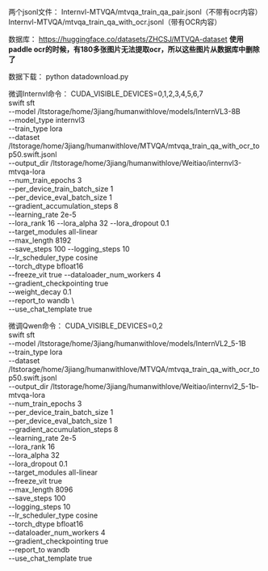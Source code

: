 两个jsonl文件：
Internvl-MTVQA/mtvqa_train_qa_pair.jsonl（不带有ocr内容）
Internvl-MTVQA/mtvqa_train_qa_with_ocr.jsonl（带有OCR内容）

数据库：
https://huggingface.co/datasets/ZHCSJ/MTVQA-dataset
****使用paddle ocr的时候，有180多张图片无法提取ocr，所以这些图片从数据库中删除了****

数据下载：
python datadownload.py


微调Internvl命令：
CUDA_VISIBLE_DEVICES=0,1,2,3,4,5,6,7 \
swift sft \
  --model /ltstorage/home/3jiang/humanwithlove/models/InternVL3-8B \
  --model_type internvl3 \
  --train_type lora \
  --dataset /ltstorage/home/3jiang/humanwithlove/MTVQA/mtvqa_train_qa_with_ocr_top50.swift.jsonl \
  --output_dir /ltstorage/home/3jiang/humanwithlove/Weitiao/internvl3-mtvqa-lora \
  --num_train_epochs 3 \
  --per_device_train_batch_size 1 \
  --per_device_eval_batch_size 1 \
  --gradient_accumulation_steps 8 \
  --learning_rate 2e-5 \
  --lora_rank 16 --lora_alpha 32 --lora_dropout 0.1 \
  --target_modules all-linear \
  --max_length 8192 \
  --save_steps 100 --logging_steps 10 \
  --lr_scheduler_type cosine \
  --torch_dtype bfloat16 \
  --freeze_vit true
  --dataloader_num_workers 4 \
  --gradient_checkpointing true \
  --weight_decay 0.1 \
  --report_to wandb \           
  --use_chat_template true



微调Qwen命令：
CUDA_VISIBLE_DEVICES=0,2 \
swift sft \
  --model /ltstorage/home/3jiang/humanwithlove/models/InternVL2_5-1B \
  --train_type lora \
  --dataset /ltstorage/home/3jiang/humanwithlove/MTVQA/mtvqa_train_qa_with_ocr_top50.swift.jsonl \
  --output_dir /ltstorage/home/3jiang/humanwithlove/Weitiao/internvl2_5-1b-mtvqa-lora \
  --num_train_epochs 3 \
  --per_device_train_batch_size 1 \
  --per_device_eval_batch_size 1 \
  --gradient_accumulation_steps 8 \
  --learning_rate 2e-5 \
  --lora_rank 16 \
  --lora_alpha 32 \
  --lora_dropout 0.1 \
  --target_modules all-linear \
  --freeze_vit true \
  --max_length 8096 \
  --save_steps 100 \
  --logging_steps 10 \
  --lr_scheduler_type cosine \
  --torch_dtype bfloat16 \
  --dataloader_num_workers 4 \
  --gradient_checkpointing true \
  --report_to wandb \
  --use_chat_template true
